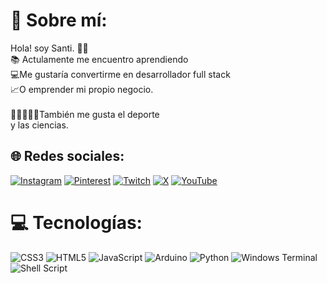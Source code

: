 # 💫 Sobre mí:
Hola! soy Santi. 👦🏼<br>📚 Actulamente me encuentro aprendiendo<br>💻Me gustaría convertirme en desarrollador full stack<br>📈O emprender mi propio negocio.<br><br>💪🏼👨🏼‍🔬También me gusta el deporte <br>y las ciencias.<br>


## 🌐 Redes sociales:
[![Instagram](https://img.shields.io/badge/Instagram-%23E4405F.svg?logo=Instagram&logoColor=white)](https://instagram.com/Saantii_12_) [![Pinterest](https://img.shields.io/badge/Pinterest-%23E60023.svg?logo=Pinterest&logoColor=white)](https://pinterest.com/santivillanuevaferrer) [![Twitch](https://img.shields.io/badge/Twitch-%239146FF.svg?logo=Twitch&logoColor=white)](https://twitch.tv/saantii_17_) [![X](https://img.shields.io/badge/X-black.svg?logo=X&logoColor=white)](https://x.com/saantii_17_) [![YouTube](https://img.shields.io/badge/YouTube-%23FF0000.svg?logo=YouTube&logoColor=white)](https://youtube.com/@UCoNciSQ4oio9og2yIBev5IA) 

# 💻 Tecnologías:
![CSS3](https://img.shields.io/badge/css3-%231572B6.svg?style=for-the-badge&logo=css3&logoColor=white) ![HTML5](https://img.shields.io/badge/html5-%23E34F26.svg?style=for-the-badge&logo=html5&logoColor=white) ![JavaScript](https://img.shields.io/badge/javascript-%23323330.svg?style=for-the-badge&logo=javascript&logoColor=%23F7DF1E) ![Arduino](https://img.shields.io/badge/-Arduino-00979D?style=for-the-badge&logo=Arduino&logoColor=white) ![Python](https://img.shields.io/badge/python-3670A0?style=for-the-badge&logo=python&logoColor=ffdd54) ![Windows Terminal](https://img.shields.io/badge/Windows%20Terminal-%234D4D4D.svg?style=for-the-badge&logo=windows-terminal&logoColor=white) ![Shell Script](https://img.shields.io/badge/shell_script-%23121011.svg?style=for-the-badge&logo=gnu-bash&logoColor=white)
